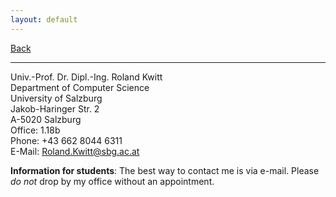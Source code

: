 ```yaml
---
layout: default
---
```


<link rel="stylesheet" href="https://pro.fontawesome.com/releases/v5.10.0/css/all.css" integrity="sha384-AYmEC3Yw5cVb3ZcuHtOA93w35dYTsvhLPVnYs9eStHfGJvOvKxVfELGroGkvsg+p" crossorigin="anonymous"/>

<a href="./"><i class='fa fa-arrow-left'></i> Back</a>

* * *

Univ.-Prof. Dr. Dipl.-Ing. Roland Kwitt        
Department of Computer Science    
University of Salzburg    
Jakob-Haringer Str. 2  
A-5020 Salzburg  
Office: 1.18b    
Phone: +43 662 8044 6311  
E-Mail: <Roland.Kwitt@sbg.ac.at>  

**Information for students**: The best way to contact me is via e-mail. Please *do not*
drop by my office without an appointment.
